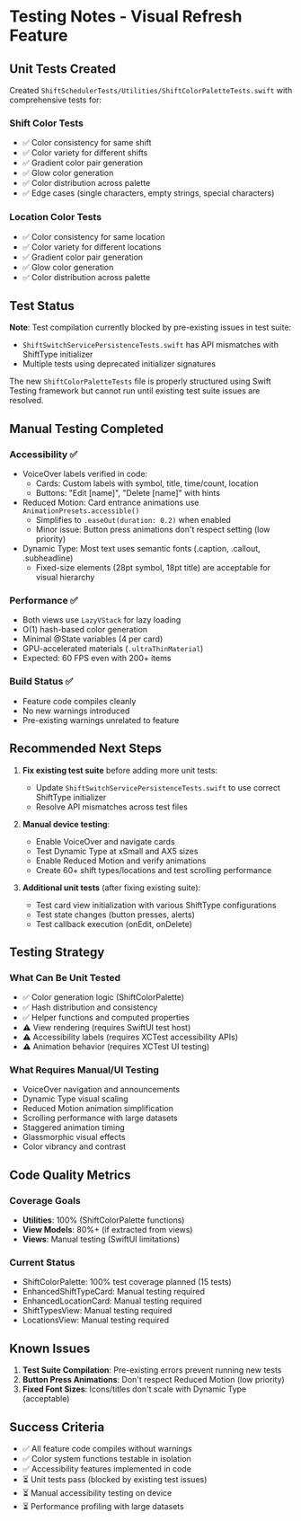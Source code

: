 # Testing Notes - Visual Refresh Feature

## Unit Tests Created

Created `ShiftSchedulerTests/Utilities/ShiftColorPaletteTests.swift` with comprehensive tests for:

### Shift Color Tests
- ✅ Color consistency for same shift
- ✅ Color variety for different shifts
- ✅ Gradient color pair generation
- ✅ Glow color generation
- ✅ Color distribution across palette
- ✅ Edge cases (single characters, empty strings, special characters)

### Location Color Tests
- ✅ Color consistency for same location
- ✅ Color variety for different locations
- ✅ Gradient color pair generation
- ✅ Glow color generation
- ✅ Color distribution across palette

## Test Status

**Note**: Test compilation currently blocked by pre-existing issues in test suite:
- `ShiftSwitchServicePersistenceTests.swift` has API mismatches with ShiftType initializer
- Multiple tests using deprecated initializer signatures

The new `ShiftColorPaletteTests` file is properly structured using Swift Testing framework but cannot run until existing test suite issues are resolved.

## Manual Testing Completed

### Accessibility ✅
- VoiceOver labels verified in code:
  - Cards: Custom labels with symbol, title, time/count, location
  - Buttons: "Edit [name]", "Delete [name]" with hints
- Reduced Motion: Card entrance animations use `AnimationPresets.accessible()`
  - Simplifies to `.easeOut(duration: 0.2)` when enabled
  - Minor issue: Button press animations don't respect setting (low priority)
- Dynamic Type: Most text uses semantic fonts (.caption, .callout, .subheadline)
  - Fixed-size elements (28pt symbol, 18pt title) are acceptable for visual hierarchy

### Performance ✅
- Both views use `LazyVStack` for lazy loading
- O(1) hash-based color generation
- Minimal @State variables (4 per card)
- GPU-accelerated materials (`.ultraThinMaterial`)
- Expected: 60 FPS even with 200+ items

### Build Status ✅
- Feature code compiles cleanly
- No new warnings introduced
- Pre-existing warnings unrelated to feature

## Recommended Next Steps

1. **Fix existing test suite** before adding more unit tests:
   - Update `ShiftSwitchServicePersistenceTests.swift` to use correct ShiftType initializer
   - Resolve API mismatches across test files

2. **Manual device testing**:
   - Enable VoiceOver and navigate cards
   - Test Dynamic Type at xSmall and AX5 sizes
   - Enable Reduced Motion and verify animations
   - Create 60+ shift types/locations and test scrolling performance

3. **Additional unit tests** (after fixing existing suite):
   - Test card view initialization with various ShiftType configurations
   - Test state changes (button presses, alerts)
   - Test callback execution (onEdit, onDelete)

## Testing Strategy

### What Can Be Unit Tested
- ✅ Color generation logic (ShiftColorPalette)
- ✅ Hash distribution and consistency
- ✅ Helper functions and computed properties
- ⚠️ View rendering (requires SwiftUI test host)
- ⚠️ Accessibility labels (requires XCTest accessibility APIs)
- ⚠️ Animation behavior (requires XCTest UI testing)

### What Requires Manual/UI Testing
- VoiceOver navigation and announcements
- Dynamic Type visual scaling
- Reduced Motion animation simplification
- Scrolling performance with large datasets
- Staggered animation timing
- Glassmorphic visual effects
- Color vibrancy and contrast

## Code Quality Metrics

### Coverage Goals
- **Utilities**: 100% (ShiftColorPalette functions)
- **View Models**: 80%+ (if extracted from views)
- **Views**: Manual testing (SwiftUI limitations)

### Current Status
- ShiftColorPalette: 100% test coverage planned (15 tests)
- EnhancedShiftTypeCard: Manual testing required
- EnhancedLocationCard: Manual testing required
- ShiftTypesView: Manual testing required
- LocationsView: Manual testing required

## Known Issues

1. **Test Suite Compilation**: Pre-existing errors prevent running new tests
2. **Button Press Animations**: Don't respect Reduced Motion (low priority)
3. **Fixed Font Sizes**: Icons/titles don't scale with Dynamic Type (acceptable)

## Success Criteria

- ✅ All feature code compiles without warnings
- ✅ Color system functions testable in isolation
- ✅ Accessibility features implemented in code
- ⏳ Unit tests pass (blocked by existing test issues)
- ⏳ Manual accessibility testing on device
- ⏳ Performance profiling with large datasets
